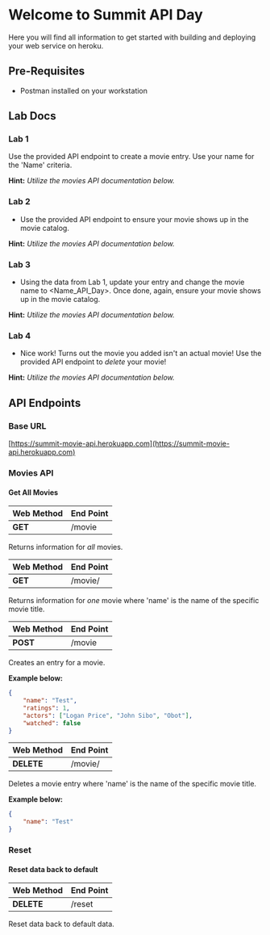 # Welcome to Summit API Day

Here you will find all information to get started with building and deploying your web service on heroku.

## Pre-Requisites

* Postman installed on your workstation

## Lab Docs

### Lab 1

Use the provided API endpoint to create a movie entry. ​Use your name for the 'Name' criteria.

**Hint:** *Utilize the movies API documentation below.*

### Lab 2

* Use the provided API endpoint to ensure your movie shows up in the movie catalog.

**Hint:** *Utilize the movies API documentation below.*

### Lab 3

* Using the data from Lab 1, update your entry and change the movie name to <Name_API_Day>. Once done, again, ensure your movie shows up in the movie catalog.

**Hint:** *Utilize the movies API documentation below.*

### Lab 4

* Nice work! Turns out the movie you added isn't an actual movie! Use the provided API endpoint to *delete* your movie!

**Hint:** *Utilize the movies API documentation below.*

## API Endpoints

### Base URL

[https://summit-movie-api.herokuapp.com](https://summit-movie-api.herokuapp.com)

### Movies API

#### Get All Movies

| Web Method | End Point |
| ------- | ------ |
| **GET** | /movie |

Returns information for *all* movies.


| Web Method | End Point |
| ------- | ------ |
| **GET** | /movie/<name> |

Returns information for *one* movie where 'name' is the name of the specific movie title.

| Web Method | End Point |
| ------- | ------ |
| **POST** | /movie |

Creates an entry for a movie.

**Example below:**

```json
{
	"name": "Test",
	"ratings": 1,
	"actors": ["Logan Price", "John Sibo", "Obot"],
	"watched": false
}
```

| Web Method | End Point |
| ------- | ------ |
| **DELETE** | /movie/<name> |

Deletes a movie entry where 'name' is the name of the specific movie title.

**Example below:**

```json
{
	"name": "Test"
}
```

### Reset
####  Reset data back to default

| Web Method | End Point |
| ------- | ------ |
| **DELETE** | /reset |

Reset data back to default data.
